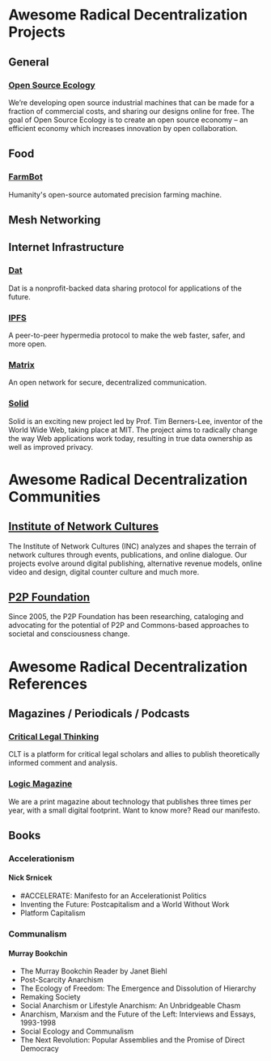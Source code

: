 # Awesome Radical Decentralization Projects

## General

### [Open Source Ecology](https://www.opensourceecology.org/)

We’re developing open source industrial machines that can be made for a fraction of commercial costs, and sharing our designs online for free. The goal of Open Source Ecology is to create an open source economy – an efficient economy which increases innovation by open collaboration.

## Food

### [FarmBot](https://farm.bot/)

Humanity's open-source automated precision farming machine.

## Mesh Networking

## Internet Infrastructure

### [Dat](https://datproject.org/)

Dat is a nonprofit-backed data sharing protocol for applications of the future.

### [IPFS](https://ipfs.io/)

A peer-to-peer hypermedia protocol to make the web faster, safer, and more open.

### [Matrix](https://matrix.org/)

An open network for secure, decentralized communication.

### [Solid](https://solid.mit.edu/)

Solid is an exciting new project led by Prof. Tim Berners-Lee, inventor of the World Wide Web, taking place at MIT. The project aims to radically change the way Web applications work today, resulting in true data ownership as well as improved privacy.

# Awesome Radical Decentralization Communities

## [Institute of Network Cultures](http://networkcultures.org/)

The Institute of Network Cultures (INC) analyzes and shapes the terrain of network cultures through events, publications, and online dialogue. Our projects evolve around digital publishing, alternative revenue models, online video and design, digital counter culture and much more.

## [P2P Foundation](http://p2pfoundation.net/)

Since 2005, the P2P Foundation has been researching, cataloging and advocating for the potential of P2P and Commons-based approaches to societal and consciousness change.

# Awesome Radical Decentralization References

## Magazines / Periodicals / Podcasts

### [Critical Legal Thinking](http://criticallegalthinking.com/)

CLT is a platform for critical legal scholars and allies to publish theoretically informed comment and analysis.


### [Logic Magazine](https://logicmag.io/)

We are a print magazine about technology that publishes three times per year, with a small digital footprint. Want to know more? Read our manifesto.

## Books

### Accelerationism

#### Nick Srnicek

 - #ACCELERATE: Manifesto for an Accelerationist Politics
 - Inventing the Future: Postcapitalism and a World Without Work
 - Platform Capitalism

### Communalism

#### Murray Bookchin

 - The Murray Bookchin Reader by Janet Biehl
 - Post-Scarcity Anarchism
 - The Ecology of Freedom: The Emergence and Dissolution of Hierarchy
 - Remaking Society
 - Social Anarchism or Lifestyle Anarchism: An Unbridgeable Chasm
 - Anarchism, Marxism and the Future of the Left: Interviews and Essays, 1993-1998
 - Social Ecology and Communalism 
 - The Next Revolution: Popular Assemblies and the Promise of Direct Democracy
